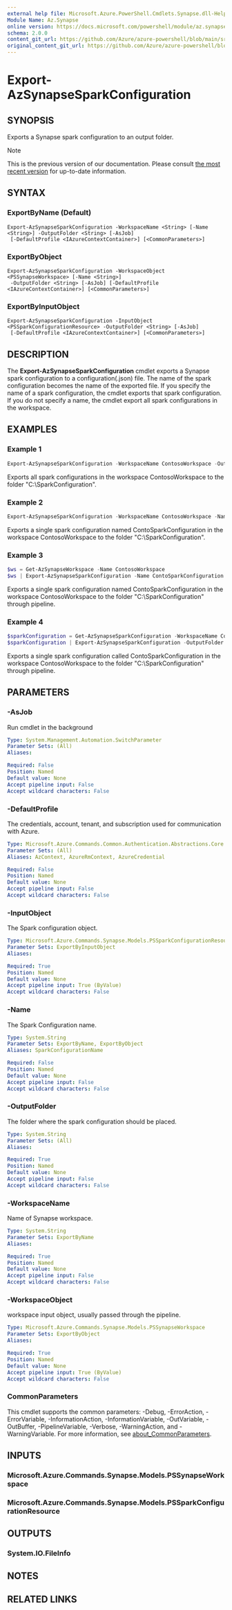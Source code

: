 ```yaml
---
external help file: Microsoft.Azure.PowerShell.Cmdlets.Synapse.dll-Help.xml
Module Name: Az.Synapse
online version: https://docs.microsoft.com/powershell/module/az.synapse/export-azsynapsesparkconfiguration
schema: 2.0.0
content_git_url: https://github.com/Azure/azure-powershell/blob/main/src/Synapse/Synapse/help/Export-AzSynapseSparkConfiguration.md
original_content_git_url: https://github.com/Azure/azure-powershell/blob/main/src/Synapse/Synapse/help/Export-AzSynapseSparkConfiguration.md
---
```


# Export-AzSynapseSparkConfiguration

## SYNOPSIS
Exports a Synapse spark configuration to an output folder.

> [!NOTE]
>This is the previous version of our documentation. Please consult [the most recent version](/powershell/module/az.synapse/export-azsynapsesparkconfiguration) for up-to-date information.

## SYNTAX

### ExportByName (Default)
```
Export-AzSynapseSparkConfiguration -WorkspaceName <String> [-Name <String>] -OutputFolder <String> [-AsJob]
 [-DefaultProfile <IAzureContextContainer>] [<CommonParameters>]
```

### ExportByObject
```
Export-AzSynapseSparkConfiguration -WorkspaceObject <PSSynapseWorkspace> [-Name <String>]
 -OutputFolder <String> [-AsJob] [-DefaultProfile <IAzureContextContainer>] [<CommonParameters>]
```

### ExportByInputObject
```
Export-AzSynapseSparkConfiguration -InputObject <PSSparkConfigurationResource> -OutputFolder <String> [-AsJob]
 [-DefaultProfile <IAzureContextContainer>] [<CommonParameters>]
```

## DESCRIPTION
The **Export-AzSynapseSparkConfiguration** cmdlet exports a Synapse spark configuration to a configuration(.json) file.
The name of the spark configuration becomes the name of the exported file. If you specify the name of a spark configuration, the cmdlet exports that spark configuration. If you do not specify a name, the cmdlet export all spark configurations in the workspace.

## EXAMPLES

### Example 1
```powershell
Export-AzSynapseSparkConfiguration -WorkspaceName ContosoWorkspace -OutputFolder "C:\SparkConfiguration"
```

Exports all spark configurations in the workspace ContosoWorkspace to the folder "C:\SparkConfiguration".

### Example 2
```powershell
Export-AzSynapseSparkConfiguration -WorkspaceName ContosoWorkspace -Name ContoSparkConfiguration -OutputFolder "C:\SparkConfiguration"
```

Exports a single spark configuration named ContoSparkConfiguration in the workspace ContosoWorkspace to the folder "C:\SparkConfiguration".

### Example 3
```powershell
$ws = Get-AzSynapseWorkspace -Name ContosoWorkspace
$ws | Export-AzSynapseSparkConfiguration -Name ContoSparkConfiguration -OutputFolder "C:\SparkConfiguration"
```

Exports a single spark configuration named ContoSparkConfiguration in the workspace ContosoWorkspace to the folder "C:\SparkConfiguration" through pipeline.

### Example 4
```powershell
$sparkConfiguration = Get-AzSynapseSparkConfiguration -WorkspaceName ContosoWorkspace -Name ContoSparkConfiguration
$sparkConfiguration | Export-AzSynapseSparkConfiguration -OutputFolder "C:\SparkConfiguration"
```

Exports a single spark configuration called ContoSparkConfiguration in the workspace ContosoWorkspace to the folder "C:\SparkConfiguration" through pipeline.

## PARAMETERS

### -AsJob
Run cmdlet in the background

```yaml
Type: System.Management.Automation.SwitchParameter
Parameter Sets: (All)
Aliases:

Required: False
Position: Named
Default value: None
Accept pipeline input: False
Accept wildcard characters: False
```

### -DefaultProfile
The credentials, account, tenant, and subscription used for communication with Azure.

```yaml
Type: Microsoft.Azure.Commands.Common.Authentication.Abstractions.Core.IAzureContextContainer
Parameter Sets: (All)
Aliases: AzContext, AzureRmContext, AzureCredential

Required: False
Position: Named
Default value: None
Accept pipeline input: False
Accept wildcard characters: False
```

### -InputObject
The Spark configuration object.

```yaml
Type: Microsoft.Azure.Commands.Synapse.Models.PSSparkConfigurationResource
Parameter Sets: ExportByInputObject
Aliases:

Required: True
Position: Named
Default value: None
Accept pipeline input: True (ByValue)
Accept wildcard characters: False
```

### -Name
The Spark Configuration name.

```yaml
Type: System.String
Parameter Sets: ExportByName, ExportByObject
Aliases: SparkConfigurationName

Required: False
Position: Named
Default value: None
Accept pipeline input: False
Accept wildcard characters: False
```

### -OutputFolder
The folder where the spark configuration should be placed.

```yaml
Type: System.String
Parameter Sets: (All)
Aliases:

Required: True
Position: Named
Default value: None
Accept pipeline input: False
Accept wildcard characters: False
```

### -WorkspaceName
Name of Synapse workspace.

```yaml
Type: System.String
Parameter Sets: ExportByName
Aliases:

Required: True
Position: Named
Default value: None
Accept pipeline input: False
Accept wildcard characters: False
```

### -WorkspaceObject
workspace input object, usually passed through the pipeline.

```yaml
Type: Microsoft.Azure.Commands.Synapse.Models.PSSynapseWorkspace
Parameter Sets: ExportByObject
Aliases:

Required: True
Position: Named
Default value: None
Accept pipeline input: True (ByValue)
Accept wildcard characters: False
```

### CommonParameters
This cmdlet supports the common parameters: -Debug, -ErrorAction, -ErrorVariable, -InformationAction, -InformationVariable, -OutVariable, -OutBuffer, -PipelineVariable, -Verbose, -WarningAction, and -WarningVariable. For more information, see [about_CommonParameters](http://go.microsoft.com/fwlink/?LinkID=113216).

## INPUTS

### Microsoft.Azure.Commands.Synapse.Models.PSSynapseWorkspace

### Microsoft.Azure.Commands.Synapse.Models.PSSparkConfigurationResource

## OUTPUTS

### System.IO.FileInfo

## NOTES

## RELATED LINKS
